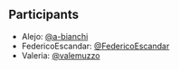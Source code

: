 ## Participants

- Alejo: [@a-bianchi](https://github.com/a-bianchi)
- FedericoEscandar: [@FedericoEscandar](https://github.com/FedericoEscandar)
- Valeria: [@valemuzzo](https://github.com/valemuzzo)
